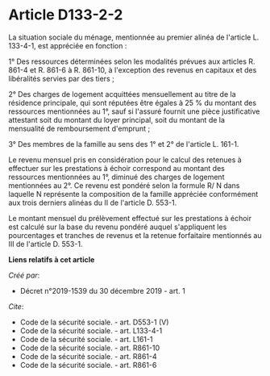 # Article D133-2-2

La situation sociale du ménage, mentionnée au premier alinéa de l'article L. 133-4-1, est appréciée en fonction : 

1° Des ressources déterminées selon les modalités prévues aux articles R. 861-4 et R. 861-6 à R. 861-10, à l'exception des
revenus en capitaux et des libéralités servies par des tiers ; 

2° Des charges de logement acquittées mensuellement au titre de la résidence principale, qui sont réputées être égales à 25 %
du montant des ressources mentionnées au 1°, sauf si l'assuré fournit une pièce justificative attestant soit du montant du
loyer principal, soit du montant de la mensualité de remboursement d'emprunt ; 

3° Des membres de la famille au sens des 1° et 2° de l'article L. 161-1. 

Le revenu mensuel pris en considération pour le calcul des retenues à effectuer sur les prestations à échoir correspond au
montant des ressources mentionnées au 1°, diminué des charges de logement mentionnées au 2°. Ce revenu est pondéré selon la
formule R/ N dans laquelle N représente la composition de la famille appréciée conformément aux trois derniers alinéas du II
de l'article D. 553-1. 

Le montant mensuel du prélèvement effectué sur les prestations à échoir est calculé sur la base du revenu pondéré auquel
s'appliquent les pourcentages et tranches de revenus et la retenue forfaitaire mentionnés au III de l'article D. 553-1.

**Liens relatifs à cet article**

_Créé par_:

  - Décret n°2019-1539 du 30 décembre 2019 - art. 1

_Cite_:

  - Code de la sécurité sociale. - art. D553-1 (V)
  - Code de la sécurité sociale. - art. L133-4-1
  - Code de la sécurité sociale. - art. L161-1
  - Code de la sécurité sociale. - art. R861-10
  - Code de la sécurité sociale. - art. R861-4
  - Code de la sécurité sociale. - art. R861-6

